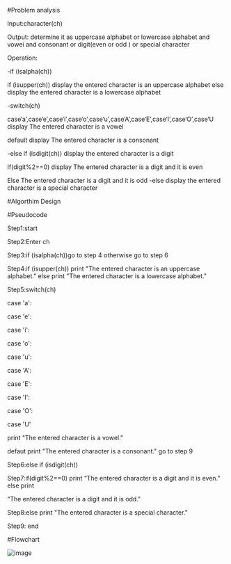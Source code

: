 #Problem analysis

Input:character(ch)

Output: determine it as uppercase alphabet or lowercase alphabet and vowei and consonant or digit(even or odd ) or special character

Operation:

-if (isalpha(ch))

if (isupper(ch)) display the entered character is an uppercase alphabet   else display the entered character is a lowercase alphabet   

-switch(ch)

case‘a’,case‘e’,case‘i’,case‘o’,case‘u’,case‘A’,case‘E’,case‘I’,case‘O’,case‘U display The entered character is a vowel

default display The entered character is a consonant

-else if (isdigit(ch)) display the entered character is a digit

If(digit%2==0) display The entered character is a digit and it is even

Else The entered character is a digit and it is odd   -else display the entered character is a special character   

#Algorthim Design

#Pseudocode

Step1:start

Step2:Enter ch

Step3:if (isalpha(ch))go to step 4 otherwise go to step 6

Step4:if (isupper(ch)) print "The entered character is an uppercase alphabet." else print "The entered character is a lowercase alphabet."

Step5:switch(ch)

case 'a':

case 'e':

case 'i':

case 'o':

case 'u':

case 'A':

case 'E':

case 'I':

case 'O':

case 'U'

print "The entered character is a vowel."

defaut print "The entered character is a consonant." go to step 9

Step6:else if (isdigit(ch))

Step7:if(digit%2==0) print “The entered character is a digit and it is even.” else print

“The entered character is a digit and it is odd."

Step8:else print "The entered character is a special character."

Step9: end

#Flowchart

![image](https://github.com/SWEG-2015EC-Batch/Free-Thinkers/assets/117913089/4ffe69bd-efce-49db-bf73-4e841c8ce87e)

